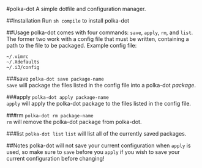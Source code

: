 #polka-dot
A simple dotfile and configuration manager.

##Installation
Run `sh compile` to install polka-dot

##Usage
polka-dot comes with four commands: `save`, `apply`, `rm`, and `list`. The former two work with a config file that must be written, containing a path to the file to be packaged.
Example config file:
```
~/.vimrc
~/.Xdefaults
~/.i3/config
```

###save
`polka-dot save package-name`  
`save` will package the files listed in the config file into a polka-dot *package*.

###apply
`polka-dot apply package-name`  
`apply` will apply the polka-dot package to the files listed in the config file.

###rm
`polka-dot rm package-name`  
`rm` will remove the polka-dot package from polka-dot.

###list
`polka-dot list`
`list` will list all of the currently saved packages.

##Notes
polka-dot will not save your current configuration when `apply` is used, so make sure to `save` before you `apply` if you wish to save your current configuration before changing!
